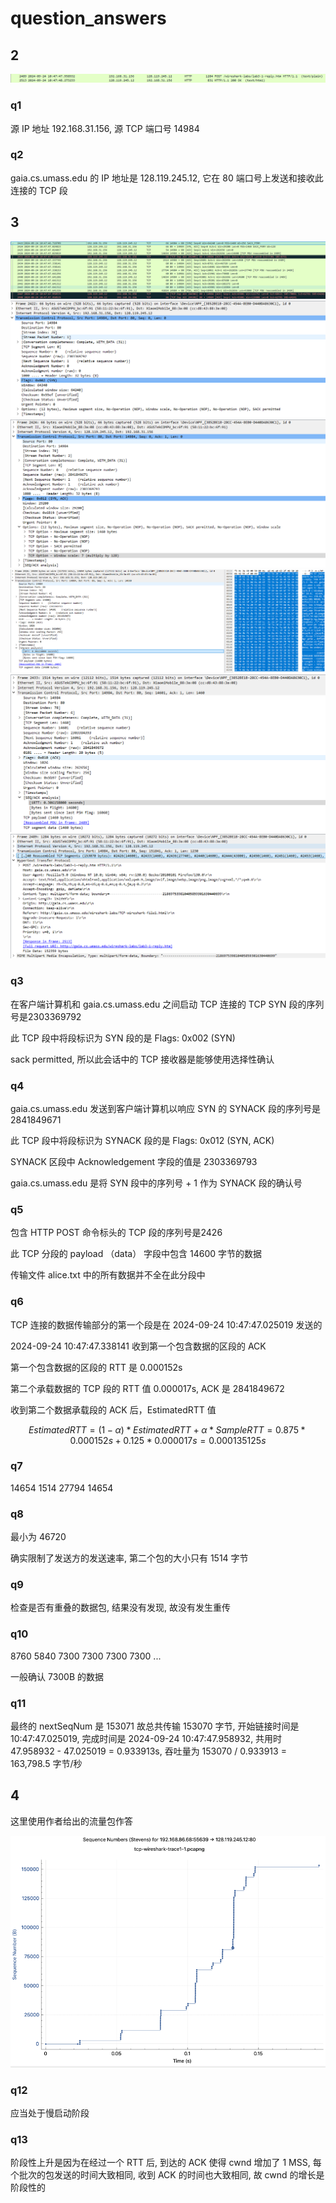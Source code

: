 # question_answers

## 2

![http_info.png](images/http_info.png)

### q1

源 IP 地址 192.168.31.156, 源 TCP 端口号 14984

### q2

gaia.cs.umass.edu 的 IP 地址是 128.119.245.12, 它在 80 端口号上发送和接收此连接的 TCP 段

## 3

![tcp_info.png](images/tcp_info.png)
![syn_info.png](images/syn_info.png)
![synack_info.png](images/synack_info.png)
![post.png](images/post.png)
![post2.png](images/post2.png)
![http_post.png](images/http_post.png)

### q3

在客户端计算机和 gaia.cs.umass.edu 之间启动 TCP 连接的 TCP SYN 段的序列号是2303369792

此 TCP 段中将段标识为 SYN 段的是 Flags: 0x002 (SYN)

sack permitted, 所以此会话中的 TCP 接收器是能够使用选择性确认

### q4

gaia.cs.umass.edu 发送到客户端计算机以响应 SYN 的 SYNACK 段的序列号是 2841849671

此 TCP 段中将段标识为 SYNACK 段的是 Flags: 0x012 (SYN, ACK)

SYNACK 区段中 Acknowledgement 字段的值是 2303369793

gaia.cs.umass.edu 是将 SYN 段中的序列号 + 1 作为 SYNACK 段的确认号

### q5

包含 HTTP POST 命令标头的 TCP 段的序列号是2426

此 TCP 分段的 payload （data） 字段中包含 14600 字节的数据

传输文件 alice.txt 中的所有数据并不全在此分段中

### q6

TCP 连接的数据传输部分的第一个段是在 2024-09-24 10:47:47.025019 发送的

2024-09-24 10:47:47.338141 收到第一个包含数据的区段的 ACK

第一个包含数据的区段的 RTT 是 0.000152s

第二个承载数据的 TCP 段的 RTT 值 0.000017s, ACK 是 2841849672

收到第二个数据承载段的 ACK 后，EstimatedRTT 值

$$
EstimatedRTT = (1 - \alpha) * EstimatedRTT + \alpha * SampleRTT = 0.875 * 0.000152s + 0.125 * 0.000017s = 0.000135125s
$$

### q7

14654 1514 27794 14654

### q8

最小为 46720

确实限制了发送方的发送速率, 第二个包的大小只有 1514 字节

### q9

检查是否有重叠的数据包, 结果没有发现, 故没有发生重传

### q10

8760 5840 7300 7300 7300 7300 ...

一般确认 7300B 的数据

### q11

最终的 nextSeqNum 是 153071 故总共传输 153070 字节, 开始链接时间是 10:47:47.025019, 完成时间是 2024-09-24 10:47:47.958932, 共用时 47.958932 - 47.025019 = 0.933913s, 吞吐量为 153070 / 0.933913 = 163,798.5 字节/秒

## 4

这里使用作者给出的流量包作答

![offical_statistic.png](images/offical_statistic.png)

### q12

应当处于慢启动阶段

### q13

阶段性上升是因为在经过一个 RTT 后, 到达的 ACK 使得 cwnd 增加了 1 MSS, 每个批次的包发送的时间大致相同, 收到 ACK 的时间也大致相同, 故 cwnd 的增长是阶段性的
